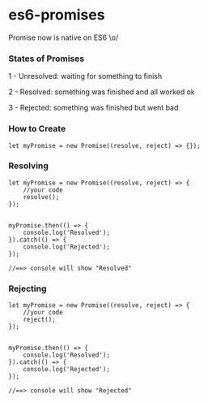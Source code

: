# es6-promises
Promise now is native on ES6 \o/

### States of Promises
1 - Unresolved: waiting for something to finish

2 - Resolved: something was finished and all worked ok

3 - Rejected: something was finished but went bad

### How to Create
```
let myPromise = new Promise((resolve, reject) => {});
```

### Resolving
```
let myPromise = new Promise((resolve, reject) => {
    //your code
    resolve();
});


myPromise.then(() => {
    console.log('Resolved');
}).catch(() => {
    console.log('Rejected');
});

//==> console will show "Resolved"
```

### Rejecting
```
let myPromise = new Promise((resolve, reject) => {
    //your code
    reject();
});


myPromise.then(() => {
    console.log('Resolved');
}).catch(() => {
    console.log('Rejected');
});

//==> console will show "Rejected"
```

